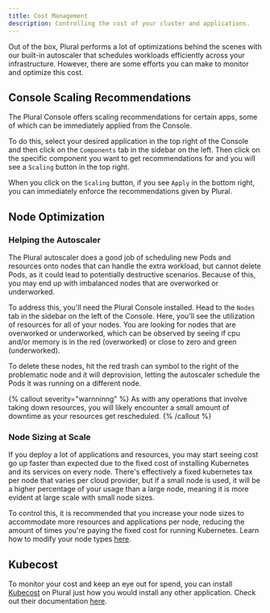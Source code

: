 ```yaml
---
title: Cost Management
description: Controlling the cost of your cluster and applications.
---
```


Out of the box, Plural performs a lot of optimizations behind the scenes with our built-in autoscaler that schedules workloads efficiently across your infrastructure. However, there are some efforts you can make to monitor and optimize this cost.

## Console Scaling Recommendations

The Plural Console offers scaling recommendations for certain apps, some of which can be immediately applied from the Console.

To do this, select your desired application in the top right of the Console and then click on the `Components` tab in the sidebar on the left. Then click on the specific component you want to get recommendations for and you will see a `Scaling` button in the top right. 

When you click on the `Scaling` button, if you see `Apply` in the bottom right, you can immediately enforce the recommendations given by Plural.

## Node Optimization

### Helping the Autoscaler

The Plural autoscaler does a good job of scheduling new Pods and resources onto nodes that can handle the extra workload, but cannot delete Pods, as it could lead to potentially destructive scenarios. Because of this, you may end up
with imbalanced nodes that are overworked or underworked.

To address this, you'll need the Plural Console installed. Head to the `Nodes` tab in the sidebar on the left of the Console. Here, you'll see the utilization of resources for all of your nodes. You are looking for nodes that are overworked or underworked, which can be observed by seeing if cpu and/or memory is in the red (overworked) or close to zero and green (underworked).

To delete these nodes, hit the red trash can symbol to the right of the problematic node and it will deprovision, letting the autoscaler schedule the Pods it was running on a different node.

{% callout severity="warnninng" %}
As with any operations that involve taking down resources, you will likely encounter a small amount of downtime as your resources get rescheduled.
{% /callout %}

### Node Sizing at Scale

If you deploy a lot of applications and resources, you may start seeing cost go up faster than expected due to the fixed cost of installing Kubernetes and its services on every node.  There's effectively a fixed kubernetes tax per node that varies per cloud provider, but if a small node is used, it will be a higher percentage of your usage than a large node, meaning it is more evident at large scale with small node sizes.

To control this, it is recommended that you increase your node sizes to accommodate more resources and applications per node, reducing the amount of times you're paying the fixed cost for running Kubernetes.
Learn how to modify your node types [here](https://docs.plural.sh/operations/cluster-configuration#modifying-node-types).

## Kubecost

To monitor your cost and keep an eye out for spend, you can install [Kubecost](https://docs.plural.sh/applications/kubecost) on Plural just how you would install any other application. Check out their documentation [here](https://docs.kubecost.com/).

